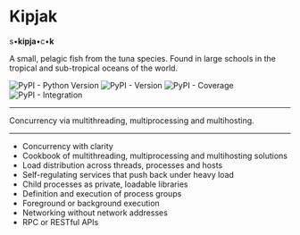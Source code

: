# Kipjak

s•**kipja**•c•**k**

A small, pelagic fish from the tuna species. Found in large schools in the
tropical and sub-tropical oceans of the world.

![PyPI - Python Version](https://img.shields.io/pypi/pyversions/kipjak)
![PyPI - Version](https://img.shields.io/pypi/v/kipjak)
![PyPI - Coverage](https://img.shields.io/badge/coverage-75%25-brightgreen)
![PyPI - Integration](https://img.shields.io/badge/integration-passing-cyan)

---

Concurrency via multithreading, multiprocessing and multihosting.

---

* Concurrency with clarity
* Cookbook of multithreading, multiprocessing and multihosting solutions
* Load distribution across threads, processes and hosts
* Self-regulating services that push back under heavy load
* Child processes as private, loadable libraries
* Definition and execution of process groups
* Foreground or background execution
* Networking without network addresses
* RPC or RESTful APIs

